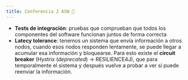 ```yaml
---
title: Conferencia 2 ASW 🌿
---
```

- **Tests de integración**: pruebas que comprueban que todos los componentes del software funcionan juntos de forma correcta
- **Latecy tolerance**: tenemos un sistema que envía información a otros nodos, cuando esos nodos responden lentamente, se puede llegar a acumular esa información y bloquearse. Para esto existe el **circuit breaker** (Hystrix (*deprecated*) -> RESILIENCE4J), que para temporalmente el sistema y después vuelve a probar a ver si puede reenviar la información.
